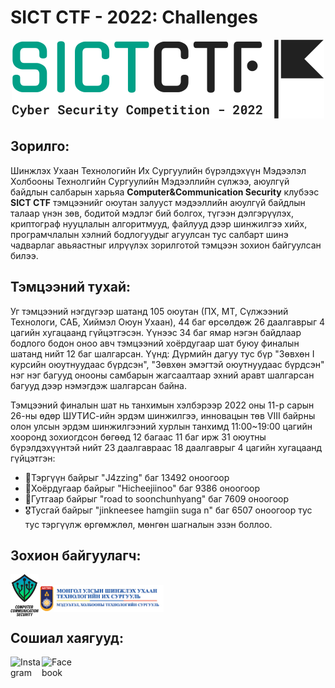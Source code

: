 # SICT CTF - 2022: Challenges

<p align="center">
<img src="images/logo-no-background.png" height=126px width=500px>
</p>

Зорилго:
----------
Шинжлэх Ухаан Технологийн Их Сургуулийн бүрэлдэхүүн Мэдээлэл Холбооны Технолгийн Сургуулийн Мэдээллийн сүлжээ, аюулгүй байдлын салбарын харьяа **Computer&Communication Security** клубээс **SICT CTF** тэмцээнийг оюутан залууст мэдээллийн аюулгүй байдлын талаар үнэн зөв, бодитой мэдлэг бий болгох, түгээн дэлгэрүүлэх, криптограф нууцлалын алгоритмууд, файлууд дээр шинжилгээ хийх, програмчлалын хэлний бодлогуудыг агуулсан тус салбарт шинэ чадварлаг авьяастныг илрүүлэх зорилготой тэмцээн зохион байгуулсан билээ.

Тэмцээний тухай:
----------
Уг тэмцээний нэгдүгээр шатанд 105 оюутан (ПХ, МТ, Сүлжээний Технологи, САБ, Хиймэл Оюун Ухаан), 44 баг өрсөлдөж 26 даалгаврыг 4 цагийн хугацаанд гүйцэтгэсэн. Үүнээс 34 баг ямар нэгэн байдлаар бодлого бодон оноо авч тэмцээний хоёрдугаар шат буюу финалын шатанд нийт 12 баг шалгарсан. Үүнд: Дүрмийн дагуу тус бүр "Зөвхөн I курсийн оюутнуудаас бүрдсэн", "Зөвхөн эмэгтэй оюутнуудаас бүрдсэн" нэг нэг багууд онооны самбарын жагсаалтаар эхний аравт шалгарсан багууд дээр нэмэгдэж шалгарсан байна.  

Тэмцээний финалын шат нь танхимын хэлбэрээр 2022 оны 11-р сарын 26-ны өдөр ШУТИС-ийн эрдэм шинжилгээ, инновацын төв VIII байрны олон улсын эрдэм шинжилгээний хурлын танхимд 11:00~19:00 цагийн хооронд зохиогдсон бөгөөд 12 багаас 11 баг ирж 31 оюутны бүрэлдэхүүнтэй нийт 23 даалгавраас 18 даалгаврыг 4 цагийн хугацаанд гүйцэтгэн:  
<ul>
<li>🥇Тэргүүн байрыг "J4zzing" баг 13492 оноогоор</li>  
<li>🥈Хоёрдугаар байрыг "Hicheejiinoo" баг 9386 оноогоор</li>  
<li>🥉Гутгаар байрыг "road to soonchunhyang" баг 7609 оноогоор</li>  
<li>🎖Тусгай байрыг "jinkneesee hamgiin suga n" баг 6507 оноогоор тус тус тэргүүлж өргөмжлөл, мөнгөн шагналын эзэн боллоо.</li>
</ul>

Зохион байгуулагч:
----------
<a href="http://ctf.sict-ccs.club/"><img align="left" src="images/ccs.png" alt="CCS" width="45px"/></a>  
<a href="https://www.sict.edu.mn/"><img align="center" src="images/sict.png" alt="MUST-SICT" width="200px"/></a>

Сошиал хаягууд:
----------
<a href="https://instagram.com/ccsecurity_club"><img align="left" src="https://upload.wikimedia.org/wikipedia/commons/thumb/e/e7/Instagram_logo_2016.svg/768px-Instagram_logo_2016.svg.png" alt="Instagram" width="50px"/></a>
<a href="https://www.facebook.com/CCSclub2022"><img align="left" src="https://upload.wikimedia.org/wikipedia/commons/thumb/0/05/Facebook_Logo_%282019%29.png/1024px-Facebook_Logo_%282019%29.png" alt="Facebook" width="50px"/></a>
